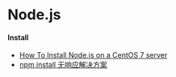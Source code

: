 # Node.js

#### Install
* [How To Install Node.js on a CentOS 7 server](https://www.digitalocean.com/community/tutorials/how-to-install-node-js-on-a-centos-7-server)
* [npm install 无响应解决方案](http://www.uedbox.com/npm-install-slow-solution/)
